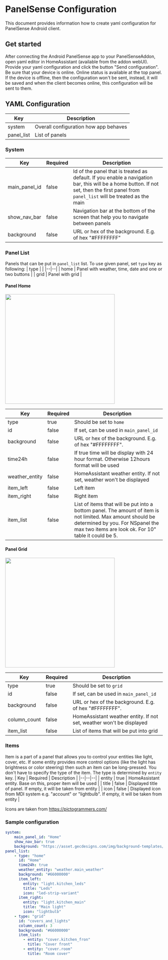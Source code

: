 # PanelSense Configuration



This document provides information how to create yaml configuration for PanelSense Android client.



## Get started

After connecting the Android PanelSense app to your PanelSenseAddon, open yaml editor in HomeAssistant (available from the addon webUI). Provide your yaml configuration and click the button "Send configuration". Be sure that your device is online. Online status is available at the top panel. If the device is offline, then the configuration won't be sent, instead, it will be saved and when the client becomes online, this configuration will be sent to them.

## YAML Configuration
| Key | Description |
|--|--|
| system | Overall configuration how app behaves |
| panel_list | List of panels |

### System
| Key | Required | Description |
|--|--|--|
| main_panel_id | false | Id of the panel that is treated as default. If you enable a navigation bar, this will be a home button. If not set, then the first panel from `panel_list` will be treated as the main
| show_nav_bar | false | Navigation bar at the bottom of the screen that help you to navigate between panels |
| background | false | URL or hex of the background. E.g. of hex "#FFFFFFFF" |

### Panel List
Panels that can be put in `panel_list` list. To use given panel, set `type` key as following:
| type |  |
|--|--|
| home | Panel with weather, time, date and one or two buttons |
| grid | Panel with grid |

#### Panel Home
<img  src="https://github.com/dawidpodolak/addon-panelsense/blob/feature/documentation/screenshots/screenshot_panel_home.png?raw=true"  width="350"  />

| Key | Required | Description |
|--|--|--|
| type | true | Should be set to `home` |
| id | false | If set, can be used in `main_panel_id` |
| background | false | URL or hex of the background. E.g. of hex "#FFFFFFFF". |
| time24h | false | If true time will be display with 24 hour format. Otherwise 12hours format will be used |
| weather_entity | false | HomeAssistant weather entity. If not set, weather won't be displayed |
| item_left | false | Left item |
| item_right | false | Right item |
| item_list | false | List of items that will be put into a bottom panel. The amount of item is not limited. Max amount should be determined by you. For NSpanel the max two items are look ok. For 10" table it could be 5.

#### Panel Grid
<img  src="https://github.com/dawidpodolak/addon-panelsense/blob/feature/documentation/screenshots/screenshot_panel_grid.png?raw=true"  width="350" />

| Key | Required | Description |
|--|--|--|
| type | true | Should be set to `grid` |
| id | false | If set, can be used in `main_panel_id` |
| background | false | URL or hex of the background. E.g. of hex "#FFFFFFFF". |
| column_count | false | HomeAssistant weather entity. If not set, weather won't be displayed |
| item_list | false | List of items that will be put into grid

### Items
Item is a part of a panel that allows you to control your entities like light, cover, etc. If some entity provides more control options (like the light has brightness or color steering) then such an item can be long-pressed. You don't have to specify the type of the item. The type is determined by `entity` key.
| Key | Required | Description |
|--|--|--|
| entity | true | HomeAssistant entity. Base on this, proper item will be used |
| title | false | Displayed title of panel. If empty, it will be taken from entity |
| icon | false | Displayed icon from MDI system e.g. "account" or "lightbulb". If empty, it will be taken from entity |

Icons are taken from https://pictogrammers.com/
### Sample configuration

```yaml
system:
    main_panel_id: "Home"
    show_nav_bar: true
    background: "https://asset.gecdesigns.com/img/background-templates/modern-crystal-abstract-background-template-1612247149783-cover.webp"
panel_list:
    - type: "home"
      id: "Home"
      time24h: true
      weather_entity: "weather.main_weather"
      background: "#66000000"
      item_left:
        entity: "light.kitchen_leds"
        title: "Leds"
        icon: "led-strip-variant"
      item_right:
        entity: "light.kitchen_main"
        title: "Main light"
        icon: "lightbulb"
    - type: "grid"
      id: "covers_and_lights"
      column_count: 3
      background: "#66000000"
      item_list:
        - entity: "cover.kitchen_fron"
          title: "Cover front"
        - entity: "cover.room"
          title: "Room cover"

```
